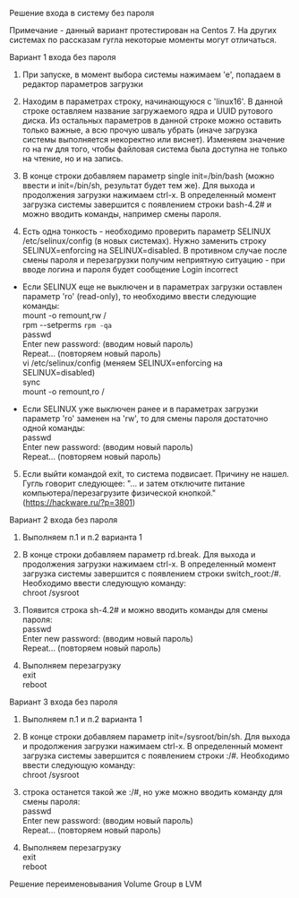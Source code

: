 Решение входа в систему без пароля

Примечание - данный вариант протестирован на Centos 7. На других системах по рассказам гугла некоторые моменты могут отличаться.

Вариант 1 входа без пароля 

1. При запуске, в момент выбора системы нажимаем 'e', попадаем в редактор параметров загрузки

2. Находим в параметрах строку, начинающуюся с 'linux16'. В данной строке оставляем название загружаемого ядра и UUID рутового диска. Из остальных параметров в данной строке можно оставить только важные, а всю прочую шваль убрать (иначе загрузка системы выполняется некоректно или виснет). Изменяем значение ro на rw для того, чтобы файловая система была доступна не только на чтение, но и на запись. 

3. В конце строки добавляем параметр single init=/bin/bash (можно ввести и init=/bin/sh, результат будет тем же). Для выхода и продолжения загрузки нажимаем ctrl-x. В определенный момент загрузка системы завершится с появлением строки bash-4.2# и можно вводить команды, например смены пароля.

4. Есть одна тонкость - необходимо проверить параметр SELINUX /etc/selinux/config (в новых системах). Нужно заменить строку SELINUX=enforcing на SELINUX=disabled. В противном случае после смены пароля и перезагрузки получим неприятную ситуацию - при вводе логина и пароля будет сообщение Login incorrect

- Если SELINUX еще не выключен и в параметрах загрузки оставлен параметр 'ro' (read-only), то необходимо ввести следующие команды:  
		mount -o remount,rw /  
		rpm --setperms `rpm -qa`  
		passwd  
		Enter new password: (вводим новый пароль)  
		Repeat... (повторяем новый пароль)  
		vi /etc/selinux/config (меняем SELINUX=enforcing на SELINUX=disabled)  
		sync  
		mount -o remount,ro /  

- Если SELINUX  уже выключен ранее и в параметрах загрузки параметр 'ro' заменен на 'rw', то для смены пароля достаточно одной команды:  
passwd  
Enter new password: (вводим новый пароль)  
Repeat... (повторяем новый пароль)  

5. Если выйти командой exit, то система подвисает. Причину не нашел. Гугль говорит следующее: "... и затем отключите питание компьютера/перезагрузите физической кнопкой." (https://hackware.ru/?p=3801)

Вариант 2 входа без пароля

1. Выполняем п.1 и п.2 варианта 1

2. В конце строки добавляем параметр rd.break. Для выхода и продолжения загрузки нажимаем ctrl-x. В определенный момент загрузка системы завершится с появлением строки switch_root:/#. Необходимо ввести следующую команду:  
chroot /sysroot  

3. Появится строка sh-4.2# и можно вводить команды для смены пароля:  
passwd  
Enter new password: (вводим новый пароль)  
Repeat... (повторяем новый пароль)  

4. Выполняем перезагрузку  
exit  
reboot  

Вариант 3 входа без пароля

1. Выполняем п.1 и п.2 варианта 1

2. В конце строки добавляем параметр init=/sysroot/bin/sh. Для выхода и продолжения загрузки нажимаем ctrl-x. В определенный момент загрузка системы завершится с появлением строки :/#. Необходимо ввести следующую команду:  
chroot /sysroot  

3. строка останется такой же :/#, но уже можно вводить команду для смены пароля:  
passwd  
Enter new password: (вводим новый пароль)  
Repeat... (повторяем новый пароль)  

4. Выполняем перезагрузку  
exit  
reboot  


Решение переименовывания Volume Group в LVM

